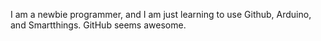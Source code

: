 I am a newbie programmer, and I am just learning to use Github, Arduino, and Smartthings.  GitHub seems awesome.
